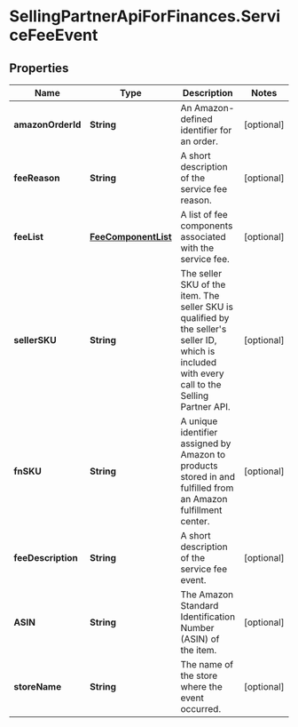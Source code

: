 # SellingPartnerApiForFinances.ServiceFeeEvent

## Properties
Name | Type | Description | Notes
------------ | ------------- | ------------- | -------------
**amazonOrderId** | **String** | An Amazon-defined identifier for an order. | [optional] 
**feeReason** | **String** | A short description of the service fee reason. | [optional] 
**feeList** | [**FeeComponentList**](FeeComponentList.md) | A list of fee components associated with the service fee. | [optional] 
**sellerSKU** | **String** | The seller SKU of the item. The seller SKU is qualified by the seller's seller ID, which is included with every call to the Selling Partner API. | [optional] 
**fnSKU** | **String** | A unique identifier assigned by Amazon to products stored in and fulfilled from an Amazon fulfillment center. | [optional] 
**feeDescription** | **String** | A short description of the service fee event. | [optional] 
**ASIN** | **String** | The Amazon Standard Identification Number (ASIN) of the item. | [optional] 
**storeName** | **String** | The name of the store where the event occurred. | [optional] 


